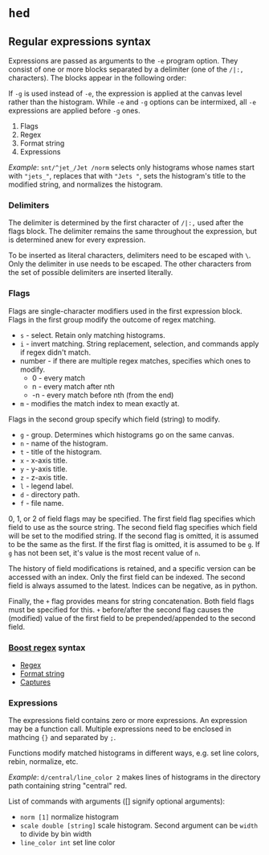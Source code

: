 # `hed`

## Regular expressions syntax

Expressions are passed as arguments to the `-e` program option. They
consist of one or more blocks separated by a delimiter (one of the `/|:,`
characters). The blocks appear in the following order:

If `-g` is used instead of `-e`, the expression is applied at the canvas level
rather than the histogram. While `-e` and `-g` options can be intermixed,
all `-e` expressions are applied before `-g` ones.

1. Flags
2. Regex
3. Format string
4. Expressions

*Example*: `snt/^jet_/Jet /norm` selects only histograms whose names start with
`"jets_"`, replaces that with `"Jets "`, sets the histogram's title to the
modified string, and normalizes the histogram.

### Delimiters

The delimiter is determined by the first character of `/|:,` used after the
flags block. The delimiter remains the same throughout the expression, but is
determined anew for every expression.

To be inserted as literal characters, delimiters need to be escaped with `\`.
Only the delimiter in use needs to be escaped. The other characters from the
set of possible delimiters are inserted literally.

### Flags

Flags are single-character modifiers used in the first expression block.
Flags in the first group modify the outcome of regex matching.

* `s` - select. Retain only matching histograms.
* `i` - invert matching. String replacement, selection, and commands apply
        if regex didn't match.
* number - if there are multiple regex matches, specifies which ones to modify.
  * 0 - every match
  * n - every match after nth
  * -n - every match before nth (from the end)
* `m` - modifies the match index to mean exactly at.

Flags in the second group specify which field (string) to modify.

* `g` - group. Determines which histograms go on the same canvas.
* `n` - name of the histogram.
* `t` - title of the histogram.
* `x` - x-axis title.
* `y` - y-axis title.
* `z` - z-axis title.
* `l` - legend label.
* `d` - directory path.
* `f` - file name.

0, 1, or 2 of field flags may be specified.
The first field flag specifies which field to use as the source string.
The second field flag specifies which field will be set to the modified string.
If the second flag is omitted, it is assumed to be the same as the first.
If the first flag is omitted, it is assumed to be `g`.
If `g` has not been set, it's value is the most recent value of `n`.

The history of field modifications is retained, and a specific version can be
accessed with an index. Only the first field can be indexed. The second field
is always assumed to the latest. Indices can be negative, as in python.

Finally, the `+` flag provides means for string concatenation. Both field flags
must be specified for this. `+` before/after the second flag causes the
(modified) value of the first field to be prepended/appended to the second
field.

### [Boost regex](http://www.boost.org/libs/regex) syntax
* [Regex](
   http://www.boost.org/libs/regex/doc/html/boost_regex/syntax/perl_syntax.html)
* [Format string](
   http://www.boost.org/libs/regex/doc/html/boost_regex/format/boost_format_syntax.html)
* [Captures](
   http://www.boost.org/libs/regex/doc/html/boost_regex/captures.html)

### Expressions

The expressions field contains zero or more expressions.
An expression may be a function call.
Multiple expressions need to be enclosed in mathcing `{}` and separated by `;`.

Functions modify matched histograms in different ways, e.g. set line colors,
rebin, normalize, etc.

*Example*: `d/central/line_color 2` makes lines of histograms in the directory
path containing string "central" red.

List of commands with arguments ([] signify optional arguments):
* `norm [1]` normalize histogram
* `scale double [string]` scale histogram. Second argument can be `width` to
  divide by bin width
* `line_color int` set line color
